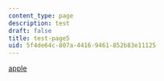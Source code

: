```yaml
---
content_type: page
description: test
draft: false
title: test-page5
uid: 5f4de64c-807a-4416-9461-852b83e11125
---
```

[apple](https://www.apple.com/)